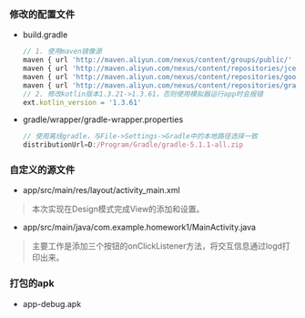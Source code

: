 ### 修改的配置文件
+ build.gradle
    ```js
    // 1. 使用maven镜像源
    maven { url 'http://maven.aliyun.com/nexus/content/groups/public/' }
    maven { url 'http://maven.aliyun.com/nexus/content/repositories/jcenter' }
    maven { url 'http://maven.aliyun.com/nexus/content/repositories/google' }
    maven { url 'http://maven.aliyun.com/nexus/content/repositories/gradle-plugin' }
    // 2. 修改kotlin版本1.3.21->1.3.61，否则使用模拟器运行app时会报错
    ext.kotlin_version = '1.3.61'
    ```
+ gradle/wrapper/gradle-wrapper.properties
    ```js
    // 使用离线gradle，与File->Settings->Gradle中的本地路径选择一致
    distributionUrl=D:/Program/Gradle/gradle-5.1.1-all.zip
    ```

### 自定义的源文件
+ app/src/main/res/layout/activity_main.xml
> 本次实现在Design模式完成View的添加和设置。
+ app/src/main/java/com.example.homework1/MainActivity.java
> 主要工作是添加三个按钮的onClickListener方法，将交互信息通过logd打印出来。

### 打包的apk
+ app-debug.apk